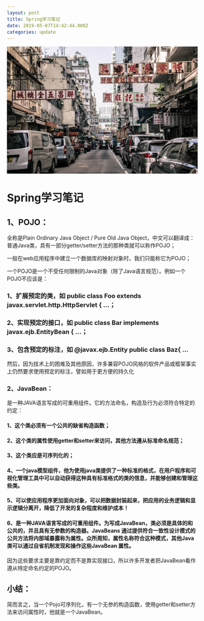 ```yaml
---
layout: post
title: Spring学习笔记
date: 2019-05-07T14:42:44.000Z
categories: update
---
```


<img src="/images/fulls/01.jpg" class="fit image"> 

# Spring学习笔记

## 1、POJO：

全称是Plain Ordinary Java Object / Pure Old Java Object，中文可以翻译成：普通Java类，具有一部分getter/setter方法的那种类就可以称作POJO；

一般在web应用程序中建立一个数据库的映射对象时，我们只能称它为POJO；

一个POJO是一个不受任何限制的Java对象（除了Java语言规范）。例如一个POJO不应该是：

### 1、扩展预定的类，如       public class Foo extends javax.servlet.http.HttpServlet { ...；

### 2、实现预定的接口，如   public class Bar implements javax.ejb.EntityBean { ...；

### 3、包含预定的标注，如   @javax.ejb.Entity public class Baz{ ...
然后，因为技术上的困难及其他原因，许多兼容POJO风格的软件产品或框架事实上仍然要求使用预定的标注，譬如用于更方便的持久化

### 2、JavaBean：

是一种JAVA语言写成的可重用组件。它的方法命名，构造及行为必须符合特定的约定：

#### 1、这个类必须有一个公共的缺省构造函数；

#### 2、这个类的属性使用getter和setter来访问，其他方法遵从标准命名规范；

#### 3、这个类应是可序列化的；

#### 4、一个java模型组件，他为使用java类提供了一种标准的格式，在用户程序和可视化管理工具中可以自动获得这种具有标准格式的类的信息，并能够创建和管理这些类。 

#### 5、可以使应用程序更加面向对象，可以把数据封装起来，把应用的业务逻辑和显示逻辑分离开，降低了开发的复杂程度和维护成本！

#### 6、是一种JAVA语言写成的可重用组件。为写成JavaBean，类必须是具体的和公共的，并且具有无参数的构造器。JavaBeans 通过提供符合一致性设计模式的公共方法将内部域暴露称为属性。众所周知，属性名称符合这种模式，其他Java 类可以通过自省机制发现和操作这些JavaBean 属性。

因为这些要求主要是靠约定而不是靠实现接口，所以许多开发者把JavaBean看作遵从特定命名约定的POJO。

## 小结：

 简而言之，当一个Pojo可序列化，有一个无参的构造函数，使用getter和setter方法来访问属性时，他就是一个JavaBean。


